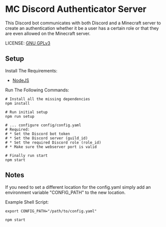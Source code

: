 # MC Discord Authenticator Server
This Discord bot communicates with both Discord and a Minecraft server to
create an authentication whether it be a user has a certain role or that
they are even allowed on the Minecraft server.

LICENSE: [GNU GPLv3](./LICENSE)

## Setup
Install The Requirements:
 * [NodeJS](https://nodejs.org)

Run The Following Commands:
```shell script
# Install all the missing dependencies
npm install

# Run initial setup
npm run setup

# ... configure config/config.yaml
# Required:
# * Set the Discord bot token
# * Set the Discord server (guild_id)
# * Set the required Discord role (role_id)
# * Make sure the webserver port is valid

# Finally run start
npm start
```

## Notes
If you need to set a different location for the config.yaml simply add an
environment variable "CONFIG_PATH" to the new location.

Example Shell Script:
```shell script
export CONFIG_PATH="/path/to/config.yaml"

npm start
```
